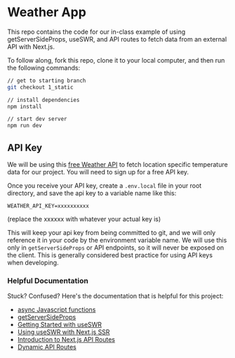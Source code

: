 # Weather App

This repo contains the code for our in-class example of using getServerSideProps, useSWR, and API routes to fetch data from an external API with Next.js. 

To follow along, fork this repo, clone it to your local computer, and then run the following commands:
```bash
// get to starting branch
git checkout 1_static

// install dependencies
npm install

// start dev server
npm run dev
```

## API Key
We will be using this [free Weather API](https://www.weatherapi.com/api-explorer.aspx) to fetch location specific temperature data for our project. You will need to sign up for a free API key. 

Once you receive your API key, create a `.env.local` file in your root directory, and save the api key to a variable name like this:
```
WEATHER_API_KEY=xxxxxxxxxx
```
(replace the xxxxxx with whatever your actual key is)

This will keep your api key from being committed to git, and we will only reference it in your code by the environment variable name. We will use this only in `getServerSideProps` or API endpoints, so it will never be exposed on the client. This is generally considered best practice for using API keys when developing.

### Helpful Documentation
Stuck? Confused? Here's the documentation that is helpful for this project:
- [async Javascript functions](https://developer.mozilla.org/en-US/docs/Web/JavaScript/Reference/Statements/async_function)
- [getServerSideProps](https://nextjs.org/docs/api-reference/data-fetching/get-server-side-props)
- [Getting Started with useSWR](https://swr.vercel.app/docs/getting-started)
- [Using useSWR with Next.js SSR](https://swr.vercel.app/docs/with-nextjs)
- [Introduction to Next.js API Routes](https://nextjs.org/docs/api-routes/introduction)
- [Dynamic API Routes](https://nextjs.org/docs/api-routes/dynamic-api-routes)
